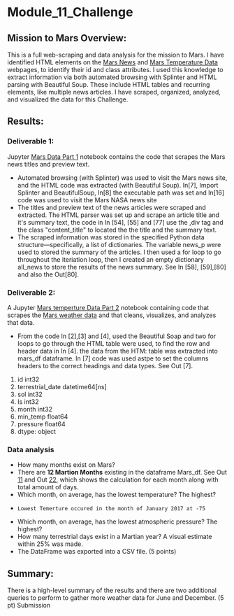 # Module_11_Challenge

## Mission to Mars Overview:
This is a full web-scraping and data analysis for the mission to Mars. I have identified HTML elements on the [Mars News](https://redplanetscience.com/) and [Mars Temperature Data](https://data-class-mars-challenge.s3.amazonaws.com/Mars/index.html) webpages,  to identify their id and class attributes. I used this knowledge to extract information via both automated browsing with Splinter and HTML parsing with Beautiful Soup.  These include HTML tables and recurring elements, like multiple news articles. I have  scraped, organized, analyzed, and visualized the data for this Challenge.

## Results:
### Deliverable 1: 
Jupyter [Mars Data Part 1](https://github.com/JaredTMurray/Mission-to-Mars/blob/main/mars_data_challenge_part_1.ipynb) notebook contains the code that scrapes the Mars news titles and preview text.
-	Automated browsing (with Splinter) was used to visit the Mars news site, and the HTML code was extracted (with Beautiful Soup).
In[7], Import Splinter and BeautifulSoup, In[8] the executable path was set and In[16] code was used to visit the Mars NASA news site
-	The titles and preview text of the news articles were scraped and extracted. The HTML parser was set up and scrape an article title and it's summary text, the code in In [54], [55] and [77]  use the ,div tag  and the class "content_title" to located the the title and the summary text.
-	The scraped information was stored in the specified Python data structure—specifically, a list of dictionaries. The variable news_p were used to stored the summary of the articles. I then used a for loop to go throughout the iteriation loop, then I created an empty dictionary all_news to store the results of the news summary. See In [58], [59],[80] and also the Out[80]. 


### Deliverable 2: 
A Jupyter [Mars temperture Data Part 2](https://github.com/JaredTMurray/Mission-to-Mars/blob/main/mars_data_challenge_part_2.ipynb) notebook containing code that scrapes the [Mars weather data](https://data-class-mars-challenge.s3.amazonaws.com/Mars/index.html) and that cleans, visualizes, and analyzes that data.
-	From the code In [2],[3] and [4], used the Beautiful Soap and two for loops to go through the HTML table were used, to find the row and header data in In [4]. the data from the HTM: table was extracted into mars_df dataframe. In [7] code was  used astpe to set the columns headers to the correct headings and data types. See Out [7].

 1. id                           int32
 2.  terrestrial_date    datetime64[ns]
 3. sol                          int32
 4. ls                           int32
 5. month                        int32
 6. min_temp                   float64
 7. pressure                   float64
 8. dtype: object
###	Data analysis 
 -	How many months exist on Mars?
  -	There are **12 Martion Months** existing in the dataframe Mars_df. See Out [11](https://github.com/JaredTMurray/Mission-to-Mars/blob/main/mars_data_challenge_part_2.ipynb) and Out [22](https://github.com/JaredTMurray/Mission-to-Mars/blob/main/mars_data_challenge_part_2.ipynb), which shows the calculation for each month along with total amount of days.
 - 	Which month, on average, has the lowest temperature? The highest?
  - 	Lowest Temerture occured in the month of January 2017 at -75
 -	Which month, on average, has the lowest atmospheric pressure? The highest?
 -	How many terrestrial days exist in a Martian year? A visual estimate within 25% was made.
-	The DataFrame was exported into a CSV file. (5 points)


## Summary:

There is a high-level summary of the results and there are two additional queries to perform to gather more weather data for June and December. (5 pt)
Submission


